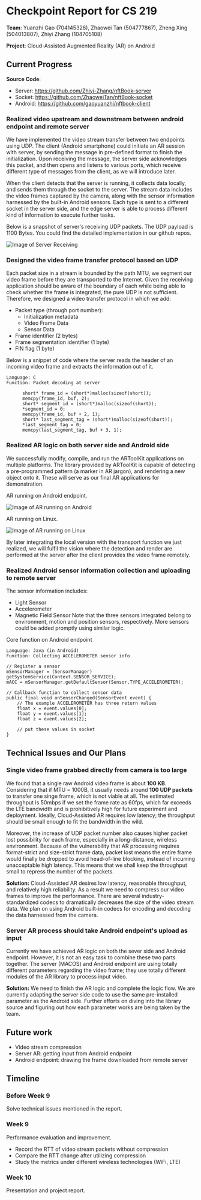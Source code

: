 Checkpoint Report for CS 219
============================

**Team**: Yuanzhi Gao (704145326), Zhaowei Tan (504777867), Zheng Xing (504013807), Zhiyi Zhang (104705108)

**Project**: Cloud-Assisted Augmented Reality (AR) on Android

Current Progress
--------

**Source Code**:
* Server: https://github.com/Zhiyi-Zhang/nftBook-server
* Socket: https://github.com/ZhaoweiTan/nftBook-socket
* Android: https://github.com/gaoyuanzhi/nftbook-client

### Realized video upstream and downstream between android endpoint and remote server ###
We have implemented the video stream transfer between two endpoints using UDP. The client (Android smartphone) could initiate an AR session with server, by sending the message in pre-defined format to finish the initialization. Upon receiving the message, the server side acknowledges this packet, and then opens and listens to various ports, which receive different type of messages from the client, as we will introduce later.

When the client detects that the server is running, it collects data locally, and sends them through the socket to the server. The stream data includes the video frames captured by the camera, along with the sensor information harnessed by the built-in Android sensors. Each type is sent to a different socket in the server side, and the edge server is able to process different kind of information to execute further tasks.  

Below is a snapshot of server's receiving UDP packets. The UDP payload is 1100 Bytes. You could find the detailed implementation in our github repos.

![Image of Server Receiving](server_screenshot.png)

### Designed the video frame transfer protocol based on UDP ###
Each packet size in a stream is bounded by the path MTU, we segment our video frame before they are transported to the Internet. Given the receiving application should be aware of the boundary of each while being able to check whether the frame is integrated, the pure UDP is not sufficient.
Therefore, we designed a video transfer protocol in which we add:
  * Packet type (through port number):
    + Initialization metadata
    + Video Frame Data
    + Sensor Data
  * Frame identifier (2 bytes)
  * Frame segmentation identifier (1 byte)
  * FIN flag (1 byte)

Below is a snippet of code where the server reads the header of an incoming video frame and extracts the information out of it.
```
Language: C
Function: Packet decoding at server

      short* frame_id = (short*)malloc(sizeof(short));
      memcpy(frame_id, buf, 2);
      short* segment_id = (short*)malloc(sizeof(short));
      *segment_id = 0;
      memcpy(frame_id, buf + 2, 1);
      short* last_segment_tag = (short*)malloc(sizeof(short));
      *last_segment_tag = 0;
      memcpy(last_segment_tag, buf + 3, 1);
```

### Realized AR logic on both server side and Android side ###
We successfully modify, compile, and run the ARToolKit applications on multiple platforms. The library provided by ARToolKit is capable of detecting a pre-programmed pattern (a marker in AR jargon), and rendering a new object onto it. These will serve as our final AR applications for demonstration.

AR running on Android endpoint.

![Image of AR running on Android](arAndroid.jpg)

AR running on Linux.

![Image of AR running on Linux](arLinux.png)

By later integrating the local version with the transport function we just realized, we will fulfil the vision where the detection and render are performed at the server after the client provides the video frame remotely.  

### Realized Android sensor information collection and uploading to remote server ###
The sensor information includes:
  * Light Sensor
  * Accelerometer
  * Magnetic Field Sensor
Note that the three sensors integrated belong to environment, motion and position sensors, respectively. More sensors could be added promptly using similar logic.

Core function on Android endpoint

```
Language: Java (in Android)
Function: Collecting ACCELEROMETER sensor info

// Register a sensor
mSensorManager = (SensorManager) getSystemService(Context.SENSOR_SERVICE);
mACC = mSensorManager.getDefaultSensor(Sensor.TYPE_ACCELEROMETER);

// Callback function to collect sensor data
public final void onSensorChanged(SensorEvent event) {
    // The example ACCELEROMETER has three return values
    float x = event.values[0];
    float y = event.values[1];
    float z = event.values[2];

    // put these values in socket
}
```

Technical Issues and Our Plans
------------------------------

### Single video frame grabbed directly from camera is too large ###
We found that a single raw Android video frame is about **100 KB**.
Considering that if MTU = 1000B, it usually needs around **100 UDP packets** to transfer one singe frame, which is not viable at all. The estimated throughput is 50mbps if we set the frame rate as 60fps, which far exceeds the LTE bandwidth and is prohibitively high for future experiment and deployment. 
Ideally, Cloud-Assisted AR requires low latency; the throughput should be small enough to fit the bandwidth in the wild.

Moreover, the increase of UDP packet number also causes higher packet lost possibility for each frame, especially in a long-distance, wireless environment.
Because of the vulnerability that AR processing requires format-strict and size-strict frame data, packet lost means the entire frame would finally be dropped to avoid head-of-line blocking, instead of incurring unacceptable high latency. This means that we shall keep the throughput small to repress the number of the packets.

**Solution:**
Cloud-Assisted AR desires low latency, reasonable throughput, and relatively high reliability. As a result we need to compress our video frames to improve the performance. There are several industry-standardized codecs to dramatically decreases the size of the video stream data. We plan on using Android built-in codecs for encoding and decoding the data harnessed from the camera. 

### Server AR process should take Android endpoint's upload as input ###
Currently we have achieved AR logic on both the sever side and Android endpoint.
However, it is not an easy task to combine these two parts together.
The server (MACOS) and Android endpoint are using totally different parameters regarding the video frame;
they use totally different modules of the AR library to process input video.

**Solution:**
We need to finish the AR logic and complete the logic flow. We are currently adapting the server side code to use the same pre-installed parameter as the Android side.
Further efforts on diving into the library source and figuring out how each parameter works are being taken by the team.

Future work
-----------

* Video stream compression
* Server AR: getting input from Android endpoint
* Android endpoint: drawing the frame downloaded from remote server

Timeline
--------
### **Before Week 9** ###

Solve technical issues mentioned in the report.

### **Week 9** ###

Performance evaluation and improvement.

* Record the RTT of video stream packets without compression
* Compare the RTT change after utilizing compression
* Study the metrics under different wireless technologies (WiFi, LTE)

### **Week 10** ###

Presentation and project report.